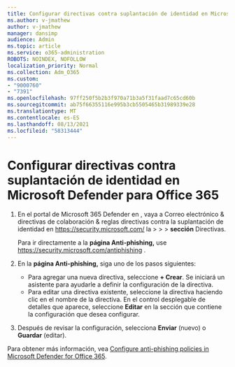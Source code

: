 ```yaml
---
title: Configurar directivas contra suplantación de identidad en Microsoft Defender para Office 365
ms.author: v-jmathew
author: v-jmathew
manager: dansimp
audience: Admin
ms.topic: article
ms.service: o365-administration
ROBOTS: NOINDEX, NOFOLLOW
localization_priority: Normal
ms.collection: Adm_O365
ms.custom:
- "9000760"
- "7391"
ms.openlocfilehash: 97ff250f5b2b3f970a71b3a5f31faad7c65cd60b
ms.sourcegitcommit: ab75f66355116e995b3cb5505465b31989339e28
ms.translationtype: MT
ms.contentlocale: es-ES
ms.lasthandoff: 08/13/2021
ms.locfileid: "58313444"
---
```

# <a name="set-up-anti-phishing-policies-in-microsoft-defender-for-office-365"></a>Configurar directivas contra suplantación de identidad en Microsoft Defender para Office 365

1. En el portal de Microsoft 365 Defender en , vaya a Correo electrónico & directivas de colaboración & reglas directivas contra la suplantación de identidad en <https://security.microsoft.com/> la  \>  \>  \>  **sección** Directivas.

   Para ir directamente a la **página Anti-phishing,** use <https://security.microsoft.com/antiphishing> .

2. En la **página Anti-phishing,** siga uno de los pasos siguientes:
   - Para agregar una nueva directiva, seleccione **+ Crear**. Se iniciará un asistente para ayudarle a definir la configuración de la directiva.
   - Para editar una directiva existente, seleccione la directiva haciendo clic en el nombre de la directiva. En el control desplegable de detalles que aparece, seleccione **Editar** en la sección que contiene la configuración que desea configurar.

3. Después de revisar la configuración, selecciona **Enviar** (nuevo) o **Guardar** (editar).

Para obtener más información, vea [Configure anti-phishing policies in Microsoft Defender for Office 365](https://docs.microsoft.com/microsoft-365/security/office-365-security/configure-mdo-anti-phishing-policies).
